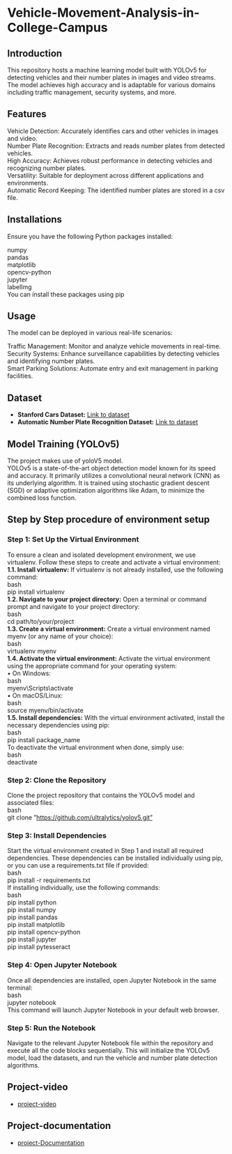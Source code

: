# Vehicle-Movement-Analysis-in-College-Campus

## Introduction
This repository hosts a machine learning model built with YOLOv5 for detecting vehicles and their number plates in images and video streams. The model achieves high accuracy and is adaptable for various domains including traffic management, security systems, and more.

## Features
Vehicle Detection: Accurately identifies cars and other vehicles in images and video.  
Number Plate Recognition: Extracts and reads number plates from detected vehicles.  
High Accuracy: Achieves robust performance in detecting vehicles and recognizing number plates.  
Versatility: Suitable for deployment across different applications and environments.  
Automatic Record Keeping: The identified number plates are stored in a csv file.  

## Installations
Ensure you have the following Python packages installed:

numpy  
pandas  
matplotlib  
opencv-python  
jupyter  
labelImg  
You can install these packages using pip  

## Usage
The model can be deployed in various real-life scenarios:  

Traffic Management: Monitor and analyze vehicle movements in real-time.  
Security Systems: Enhance surveillance capabilities by detecting vehicles and identifying number plates.  
Smart Parking Solutions: Automate entry and exit management in parking facilities.  

## Dataset
- **Stanford Cars Dataset:** [Link to dataset](https://www.kaggle.com/datasets/jessicali9530/stanford-cars-dataset)
- **Automatic Number Plate Recognition Dataset:** [Link to dataset](https://www.kaggle.com/code/aslanahmedov/automatic-number-plate-recognition)

## Model Training (YOLOv5)
The project makes use of yoloV5 model.   
YOLOv5 is a state-of-the-art object detection model known for its speed and accuracy. It primarily utilizes a convolutional neural network (CNN) as its underlying algorithm. It is trained using stochastic gradient descent (SGD) or adaptive optimization algorithms like Adam, to minimize the combined loss function.

## Step by Step procedure of environment setup  

### Step 1: Set Up the Virtual Environment  
To ensure a clean and isolated development environment, we use virtualenv. Follow these steps to create and activate a virtual environment:  
**1.1. Install virtualenv:** If virtualenv is not already installed, use the following command:  
bash  
pip install virtualenv  
**1.2. Navigate to your project directory:** Open a terminal or command prompt and navigate to your project directory:  
bash  
cd path/to/your/project  
**1.3. Create a virtual environment:** Create a virtual environment named myenv (or any name of your choice):  
bash  
virtualenv myenv  
**1.4. Activate the virtual environment:** Activate the virtual environment using the appropriate command for your operating system:  
•	On Windows:  
bash  
myenv\Scripts\activate  
•	On macOS/Linux:  
bash   
source myenv/bin/activate  
**1.5. Install dependencies:** With the virtual environment activated, install the necessary dependencies using pip:  
bash  
pip install package_name  
To deactivate the virtual environment when done, simply use:  
bash  
deactivate  
### Step 2: Clone the Repository 
Clone the project repository that contains the YOLOv5 model and associated files:  
bash   
git clone ”https://github.com/ultralytics/yolov5.git”  
### Step 3: Install Dependencies  
Start the virtual environment created in Step 1 and install all required dependencies. These dependencies can be installed individually using pip, or you can use a requirements.txt file if provided:  
bash   
pip install -r requirements.txt   
If installing individually, use the following commands:   
bash  
pip install python    
pip install numpy   
pip install pandas    
pip install matplotlib     
pip install opencv-python    
pip install jupyter    
pip install pytesseract    
### Step 4: Open Jupyter Notebook  
Once all dependencies are installed, open Jupyter Notebook in the same terminal:  
bash  
jupyter notebook  
This command will launch Jupyter Notebook in your default web browser.  
### Step 5: Run the Notebook  
Navigate to the relevant Jupyter Notebook file within the repository and execute all the code blocks sequentially. This will initialize the YOLOv5 model, load the datasets, and run the vehicle and number plate detection algorithms.  
## Project-video
-  [project-video](./project-video)
## Project-documentation
-  [project-Documentation](./project-Documentation)
